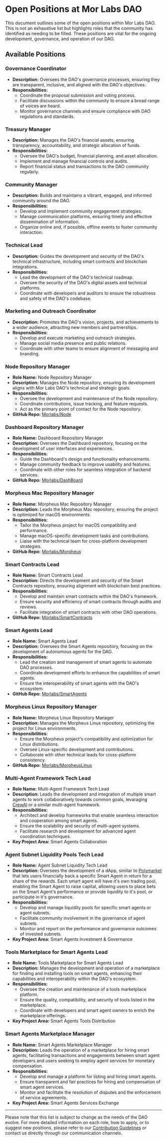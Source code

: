 # Open Positions at Mor Labs DAO

This document outlines some of the open positions within Mor Labs DAO. This is not an exhaustive list but highlights roles that the community has identified as needing to be filled. These positions are vital for the ongoing development, governance, and operation of our DAO.

## Available Positions

### Governance Coordinator

- **Description:** Oversees the DAO's governance processes, ensuring they are transparent, inclusive, and aligned with the DAO's objectives.
- **Responsibilities:**
  - Coordinate the proposal submission and voting process.
  - Facilitate discussions within the community to ensure a broad range of voices are heard.
  - Monitor governance channels and ensure compliance with DAO regulations and standards.

### Treasury Manager

- **Description:** Manages the DAO's financial assets, ensuring transparency, accountability, and strategic allocation of funds.
- **Responsibilities:**
  - Oversee the DAO's budget, financial planning, and asset allocation.
  - Implement and manage financial controls and audits.
  - Report financial status and transactions to the DAO community regularly.

### Community Manager

- **Description:** Builds and maintains a vibrant, engaged, and informed community around the DAO.
- **Responsibilities:**
  - Develop and implement community engagement strategies.
  - Manage communication platforms, ensuring timely and effective dissemination of information.
  - Organize online and, if possible, offline events to foster community interaction.

### Technical Lead

- **Description:** Guides the development and security of the DAO's technical infrastructure, including smart contracts and blockchain integrations.
- **Responsibilities:**
  - Lead the development of the DAO's technical roadmap.
  - Oversee the security of the DAO's digital assets and technical platforms.
  - Coordinate with developers and auditors to ensure the robustness and safety of the DAO's codebase.

### Marketing and Outreach Coordinator

- **Description:** Promotes the DAO's vision, projects, and achievements to a wider audience, attracting new members and partnerships.
- **Responsibilities:**
  - Develop and execute marketing and outreach strategies.
  - Manage social media presence and public relations.
  - Coordinate with other teams to ensure alignment of messaging and branding.


### Node Repository Manager
- **Role Name:** Node Repository Manager
- **Description:** Manages the Node repository, ensuring its development aligns with Mor Labs DAO's technical and strategic goals.
- **Responsibilities:**
  - Oversee the development and maintenance of the Node repository.
  - Coordinate contributions, issue tracking, and feature requests.
  - Act as the primary point of contact for the Node repository.
- **GitHub Repo:** [Morlabs/Node](https://github.com/Morlabs/Node)

### Dashboard Repository Manager
- **Role Name:** Dashboard Repository Manager
- **Description:** Oversees the Dashboard repository, focusing on the development of user interfaces and experiences.
- **Responsibilities:**
  - Guide the Dashboard's design and functionality enhancements.
  - Manage community feedback to improve usability and features.
  - Coordinate with other roles for seamless integration of backend services.
- **GitHub Repo:** [Morlabs/DashBoard](https://github.com/Morlabs/DashBoard)

### Morpheus Mac Repository Manager
- **Role Name:** Morpheus Mac Repository Manager
- **Description:** Leads the Morpheus Mac repository, ensuring the project is optimized for macOS environments.
- **Responsibilities:**
  - Tailor the Morpheus project for macOS compatibility and performance.
  - Manage macOS-specific development tasks and contributions.
  - Liaise with the technical team for cross-platform development strategies.
- **GitHub Repo:** [Morlabs/Morpheus](https://github.com/Morlabs/Morpheus)

### Smart Contracts Lead
- **Role Name:** Smart Contracts Lead
- **Description:** Directs the development and security of the Smart Contracts repository, ensuring alignment with blockchain best practices.
- **Responsibilities:**
  - Develop and maintain smart contracts within the DAO's framework.
  - Ensure security and efficiency of smart contracts through audits and reviews.
  - Facilitate integration of smart contracts with other DAO operations.
- **GitHub Repo:** [Morlabs/SmartContracts](https://github.com/Morlabs/SmartContracts)

### Smart Agents Lead
- **Role Name:** Smart Agents Lead
- **Description:** Oversees the Smart Agents repository, focusing on the development of autonomous agents for the DAO.
- **Responsibilities:**
  - Lead the creation and management of smart agents to automate DAO processes.
  - Coordinate development efforts to enhance the capabilities of smart agents.
  - Ensure the interoperability of smart agents with the DAO's ecosystem.
- **GitHub Repo:** [Morlabs/SmartAgents](https://github.com/Morlabs/SmartAgents)

### Morpheus Linux Repository Manager
- **Role Name:** Morpheus Linux Repository Manager
- **Description:** Manages the Morpheus Linux repository, optimizing the project for Linux environments.
- **Responsibilities:**
  - Ensure the Morpheus project's compatibility and optimization for Linux distributions.
  - Oversee Linux-specific development and contributions.
  - Collaborate with other technical leads for cross-platform consistency.
- **GitHub Repo:** [Morlabs/MorpheusLinux](https://github.com/Morlabs/MorpheusLinux)

### Multi-Agent Framework Tech Lead
- **Role Name:** Multi-Agent Framework Tech Lead
- **Description:** Leads the development and integration of multiple smart agents to work collaboratively towards common goals, levaraging [CrewAI](https://www.crewai.io/) or a similar multi-agent framework. 
- **Responsibilities:**
  - Architect and develop frameworks that enable seamless interaction and cooperation among smart agents.
  - Ensure the scalability and security of multi-agent systems.
  - Facilitate research and development for advanced agent coordination techniques.
- **Key Project Area:** Smart Agents Collaboration

### Agent Subnet Liquidity Pools Tech Lead
- **Role Name:** Agent Subnet Liquidity Tech Lead
- **Description:** Oversees the development of a dApp, similar to [Polymarket](https://polymarket.com/) that lets users financially back a specific Smart Agent in return for a share of the rewards. Each smart agent will have it's own trading pool, enabling the Smart Agent to raise capital, allowing users to place bets on the Smart Agent's performance or provide liquidity to it's pool, or participate in it's governance. 
- **Responsibilities:**
  - Develop and manage liquidity pools for specific smart agents or agent subnets.
  - Facilitate community involvement in the governance of agent subnets.
  - Monitor and report on the performance and governance outcomes of invested subnets.
- **Key Project Area:** Smart Agents Investment & Governance

### Tools Marketplace for Smart Agents Lead
- **Role Name:** Tools Marketplace for Smart Agents Lead
- **Description:** Manages the development and operation of a marketplace for finding and installing tools on smart agents, enhancing their capabilities and interoperability within the DAO's ecosystem.
- **Responsibilities:**
  - Oversee the creation and maintenance of a tools marketplace platform.
  - Ensure the quality, compatibility, and security of tools listed in the marketplace.
  - Coordinate with developers and smart agent owners to enrich the marketplace offerings.
- **Key Project Area:** Smart Agents Tools Distribution

### Smart Agents Marketplace Manager
- **Role Name:** Smart Agents Marketplace Manager
- **Description:** Leads the operation of a marketplace for hiring smart agents, facilitating transactions and engagements between smart agent developers and users seeking to employ agent services for monetary compensation.
- **Responsibilities:**
  - Develop and manage a platform for listing and hiring smart agents.
  - Ensure transparent and fair practices for hiring and compensation of smart agent services.
  - Monitor and facilitate the resolution of disputes and the enforcement of service agreements.
- **Key Project Area:** Smart Agents Services Exchange


---

Please note that this list is subject to change as the needs of the DAO evolve. For more detailed information on each role, how to apply, or to suggest new positions, please refer to our [Contribution Guidelines](https://github.com/Morlabs/Contributions/blob/main/Recurring_tasks/submission_guide_recurring_tasks.md) or contact us directly through our communication channels.

